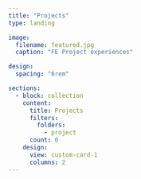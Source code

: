 ```yaml
---
title: "Projects"
type: landing

image:
  filename: featured.jpg
  caption: "FE Project experiences"

design:
  spacing: "6rem"

sections:
  - block: collection
    content:
      title: Projects
      filters:
        folders:
          - project
      count: 0
    design:
      view: custom-card-1
      columns: 2
---
```

